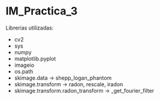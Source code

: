 # IM_Practica_3

Librerias utilizadas:

-  cv2
-  sys 
-  numpy
-  matplotlib.pyplot
-  imageio
-  os.path
-  skimage.data -> shepp_logan_phantom
-  skimage.transform -> radon, rescale, iradon
-  skimage.transform.radon_transform -> _get_fourier_filter
